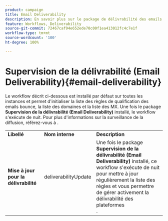```yaml
---
product: campaign
title: Email Deliverability
description: En savoir plus sur le package de délivrabilité des emails
feature: Workflows, Deliverability
source-git-commit: 72467caf94e652ede70c00f1ea413012fc4c7e1f
workflow-type: tm+mt
source-wordcount: '100'
ht-degree: 100%

---
```



# Supervision de la délivrabilité (Email Deliverability){#email-deliverability}



Le workflow décrit ci-dessous est installé par défaut sur toutes les instances et permet d&#39;initialiser la liste des règles de qualification des emails bounce, la liste des domaines et la liste des MX. Une fois le package **Supervision de la délivrabilité (Email Deliverability)** installé, le workflow s&#39;exécute de nuit. Pour plus d&#39;informations sur la surveillance de la diffusion, référez-vous à  .

<table> 
 <tbody> 
  <tr> 
   <td> <strong>Libellé</strong><br /> </td> 
   <td> <strong>Nom interne</strong><br /> </td> 
   <td> <strong>Description</strong><br /> </td> 
  </tr> 
  <tr> 
   <td> <strong>Mise à jour pour la délivrabilité</strong><br /> </td> 
   <td> <span class="uicontrol">deliverabilityUpdate</span> <br /> </td> 
   <td>  Une fois le package <strong>Supervision de la délivrabilité (Email Deliverability)</strong> installé, ce workflow s'exécute de nuit pour mettre à jour régulièrement la liste des règles et vous permettre de gérer activement la délivrabilité des plateformes<br />. </td> 
  </tr> 
 </tbody> 
</table>

